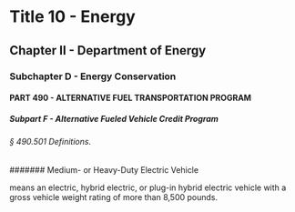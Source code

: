 
# Title 10 - Energy
## Chapter II - Department of Energy
### Subchapter D - Energy Conservation
#### PART 490 - ALTERNATIVE FUEL TRANSPORTATION PROGRAM
##### Subpart F - Alternative Fueled Vehicle Credit Program
###### § 490.501 Definitions.
####### Medium- or Heavy-Duty Electric Vehicle

means an electric, hybrid electric, or plug-in hybrid electric vehicle with a gross vehicle weight rating of more than 8,500 pounds.
